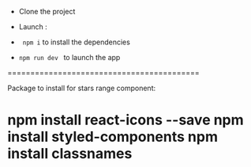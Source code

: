 - Clone the project

- Launch :

- ``` npm i``` to install the dependencies

- ``` npm run dev  ``` to launch the app

==========================================

Package to install for stars range component:

npm install react-icons --save
npm install styled-components
npm install classnames
=============================================



